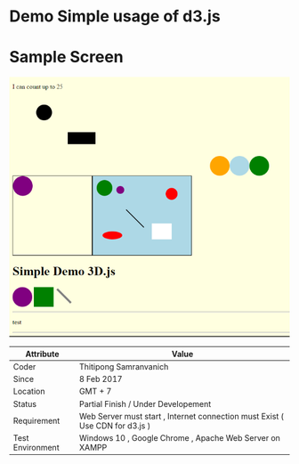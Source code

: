 # Demo Simple usage of d3.js 

# Sample Screen 
![Picture of Screen1.png](screen1.PNG)

Attribute | Value 
--- | --- 
Coder | Thitipong Samranvanich
Since | 8 Feb 2017 
Location | GMT + 7 
Status |  Partial Finish / Under Developement 
Requirement | Web Server must start , Internet connection must Exist ( Use CDN for d3.js )
Test Environment | Windows 10 , Google Chrome , Apache Web Server on XAMPP 

